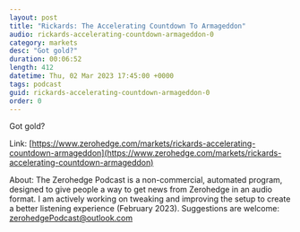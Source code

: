 ```yaml
---
layout: post
title: "Rickards: The Accelerating Countdown To Armageddon"
audio: rickards-accelerating-countdown-armageddon-0
category: markets
desc: "Got gold?"
duration: 00:06:52
length: 412
datetime: Thu, 02 Mar 2023 17:45:00 +0000
tags: podcast
guid: rickards-accelerating-countdown-armageddon-0
order: 0
---
```

Got gold?

Link: [https://www.zerohedge.com/markets/rickards-accelerating-countdown-armageddon](https://www.zerohedge.com/markets/rickards-accelerating-countdown-armageddon)

About: The Zerohedge Podcast is a non-commercial, automated program, designed to give people a way to get news from Zerohedge in an audio format.  I am actively working on tweaking and improving the setup to create a better listening experience (February 2023).  Suggestions are welcome: [zerohedgePodcast@outlook.com](mailto:zerohedgePodcast@outlook.com)